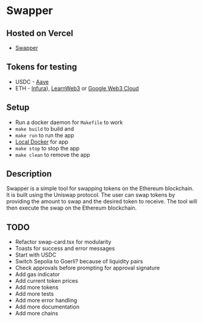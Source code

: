 # Swapper

## Hosted on Vercel

- [Swapper](https://spectralswap.vercel.app/)

## Tokens for testing

- USDC - [Aave](https://staging.aave.com/faucet/)
- ETH - [Infura](https://www.infura.io/faucet/sepolia)), [LearnWeb3](https://learnweb3.io/faucets/sepolia/) or [Google Web3 Cloud](https://cloud.google.com/application/web3/faucet/ethereum/sepolia)

## Setup

- Run a docker daemon for `Makefile` to work
- `make build` to build and
- `make run` to run the app
- [Local Docker](http://localhost:8080) for app
- `make stop` to stop the app
- `make clean` to remove the app

## Description

Swapper is a simple tool for swapping tokens on the Ethereum blockchain. It is built using the Uniswap protocol. The user can swap tokens by providing the amount to swap and the desired token to receive. The tool will then execute the swap on the Ethereum blockchain.

## TODO

- Refactor swap-card.tsx for modularity
- Toasts for success and error messages
- Start with USDC
- Switch Sepolia to Goerli? because of liquidity pairs
- Check approvals before prompting for approval signature
- Add gas indicator
- Add current token prices
- Add more tokens
- Add more tests
- Add more error handling
- Add more documentation
- Add more chains
